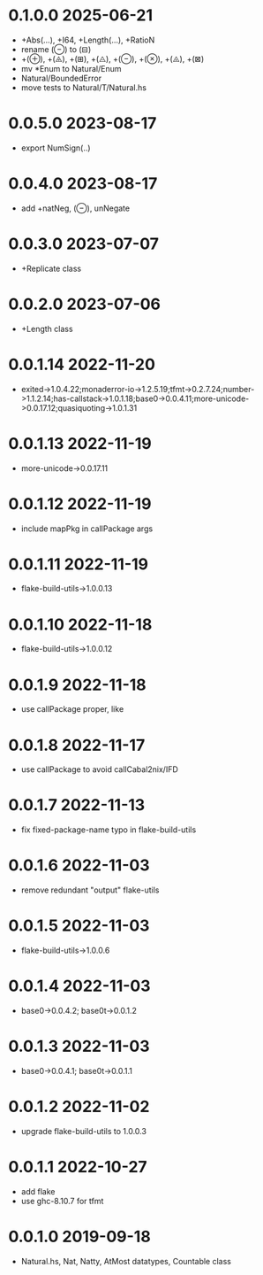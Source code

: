 0.1.0.0 2025-06-21
==================
- +Abs(…), +I64, +Length(…), +RatioN
- rename (⊖) to (⊟)
- +(⊕), +(⨹), +(⊞), +(⨺), +(⊖), +(⊗), +(⨻), +(⊠)
- mv *Enum to Natural/Enum
- Natural/BoundedError
- move tests to Natural/T/Natural.hs

0.0.5.0 2023-08-17
==================
- export NumSign(..)

0.0.4.0 2023-08-17
==================
- add +natNeg, (⊖), unNegate

0.0.3.0 2023-07-07
==================
- +Replicate class

0.0.2.0 2023-07-06
==================
- +Length class

0.0.1.14 2022-11-20
===================
- exited->1.0.4.22;monaderror-io->1.2.5.19;tfmt->0.2.7.24;number->1.1.2.14;has-callstack->1.0.1.18;base0->0.0.4.11;more-unicode->0.0.17.12;quasiquoting->1.0.1.31

0.0.1.13 2022-11-19
===================
- more-unicode->0.0.17.11

0.0.1.12 2022-11-19
===================
- include mapPkg in callPackage args

0.0.1.11 2022-11-19
===================
- flake-build-utils->1.0.0.13

0.0.1.10 2022-11-18
===================
- flake-build-utils->1.0.0.12

0.0.1.9 2022-11-18
==================
- use callPackage proper, like

0.0.1.8 2022-11-17
===================
- use callPackage to avoid callCabal2nix/IFD

0.0.1.7 2022-11-13
==================
- fix fixed-package-name typo in flake-build-utils

0.0.1.6 2022-11-03
==================
- remove redundant "output" flake-utils

0.0.1.5 2022-11-03
==================
- flake-build-utils->1.0.0.6

0.0.1.4 2022-11-03
==================
- base0->0.0.4.2; base0t->0.0.1.2

0.0.1.3 2022-11-03
==================
- base0->0.0.4.1; base0t->0.0.1.1

0.0.1.2 2022-11-02
==================
- upgrade flake-build-utils to 1.0.0.3

0.0.1.1 2022-10-27
==================
- add flake
- use ghc-8.10.7 for tfmt

0.0.1.0 2019-09-18
==================
- Natural.hs, Nat, Natty, AtMost datatypes, Countable class
